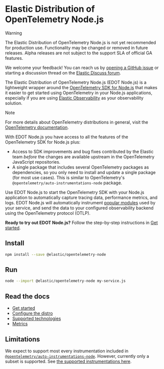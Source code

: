 # Elastic Distribution of OpenTelemetry Node.js

> [!WARNING]
> The Elastic Distribution of OpenTelemetry Node.js is not yet recommended for production use. Functionality may be changed or removed in future releases. Alpha releases are not subject to the support SLA of official GA features.
>
> We welcome your feedback! You can reach us by [opening a GitHub issue](https://github.com/elastic/elastic-otel-node/issues) or starting a discussion thread on the [Elastic Discuss forum](https://discuss.elastic.co/tags/c/observability/apm/58/nodejs).

The Elastic Distribution of OpenTelemetry Node.js (EDOT Node.js) is a lightweight wrapper around the [OpenTelemetry SDK for Node.js](https://opentelemetry.io/docs/languages/js) that makes it easier to get started using OpenTelemetry in your Node.js applications, especially if you are using [Elastic Observability](https://www.elastic.co/observability) as your observability solution.

> [!NOTE]
> For more details about OpenTelemetry distributions in general, visit the [OpenTelemetry documentation](https://opentelemetry.io/docs/concepts/distributions).

With EDOT Node.js you have access to all the features of the OpenTelemetry SDK for Node.js plus:

* Access to SDK improvements and bug fixes contributed by the Elastic team _before_ the changes are available upstream in the OpenTelemetry JavaScript repositories.
* A single package that includes several OpenTelemetry packages as dependencies, so you only need to install and update a single package (for most use cases). This is similar to OpenTelemetry's `@opentelemetry/auto-instrumentations-node` package.

<!-- I don't think we want to highlight this yet -->
<!-- * Providing an eventual easy migration path for customers of our current non-OpenTelemetry-based [Node.js APM agent](https://github.com/elastic/apm-agent-nodejs) to this SDK may be made easier by having our own package entry point. -->

Use EDOT Node.js to start the OpenTelemetry SDK with your Node.js application to automatically capture tracing data, performance metrics, and logs. EDOT Node.js will automatically instrument [popular modules](https://github.com/open-telemetry/opentelemetry-js-contrib/tree/main/metapackages/auto-instrumentations-node#supported-instrumentations) used by your service, and send the data to your configured observability backend using the OpenTelemetry protocol (OTLP).

**Ready to try out EDOT Node.js?** Follow the step-by-step instructions in [Get started](./docs/get-started.md).

## Install

```sh
npm install --save @elastic/opentelemetry-node
```

## Run

```sh
node --import @elastic/opentelemetry-node my-service.js
```

## Read the docs

* [Get started](./docs/get-started.md)
* [Configure the distro](./docs/configure.md)
* [Supported technologies](./docs/supported-technologies.md)
* [Metrics](./docs/metrics.md)

## Limitations

We expect to support most every instrumentation included in [`@opentelemetry/auto-instrumentations-node`](https://github.com/open-telemetry/opentelemetry-js-contrib/tree/main/metapackages/auto-instrumentations-node#supported-instrumentations). However, currently only a subset is supported. See [the supported instrumentations here](./docs/supported-technologies.md#instrumentations).
